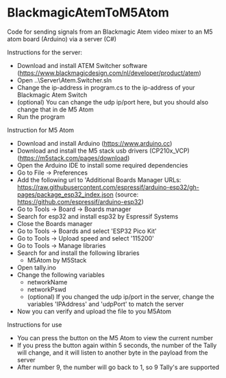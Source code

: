 # BlackmagicAtemToM5Atom
Code for sending signals from an Blackmagic Atem video mixer to an M5 atom board (Arduino) via a server (C#)

Instructions for the server:
- Download and install ATEM Switcher software (https://www.blackmagicdesign.com/nl/developer/product/atem)
- Open ..\Server\Atem.Switcher.sln
- Change the ip-address in program.cs to the ip-address of your Blackmagic Atem Switch
- (optional) You can change the udp ip/port here, but you should also change that in de M5 Atom
- Run the program

Instruction for M5 Atom
- Download and install Arduino (https://www.arduino.cc)
- Download and install the M5 stack usb drivers (CP210x_VCP) (https://m5stack.com/pages/download)
- Open the Arduino IDE to install some required dependencies
- Go to File -> Preferences
- Add the following url to 'Additional Boards Manager URLs:
  https://raw.githubusercontent.com/espressif/arduino-esp32/gh-pages/package_esp32_index.json
  (source: https://github.com/espressif/arduino-esp32)
- Go to Tools -> Board -> Boards manager
- Search for esp32 and install esp32 by Espressif Systems
- Close the Boards manager
- Go to Tools -> Boards and select 'ESP32 Pico Kit'
- Go to Tools -> Upload speed and select '115200'
- Go to Tools -> Manage libraries
- Search for and install the following libraries
    - M5Atom by M5Stack
- Open tally.ino
- Change the following variables
    - networkName
    - networkPswd
    - (optional) If you changed the udp ip/port in the server, change the variables 'IPAddress' and 'udpPort' to match the server
- Now you can verify and upload the file to you M5Atom

Instructions for use
- You can press the button on the M5 Atom to view the current number
- If you press the button again within 5 seconds, the number of the Tally will change, and it will listen to another byte in the payload from the server
- After number 9, the number will go back to 1, so 9 Tally's are supported
